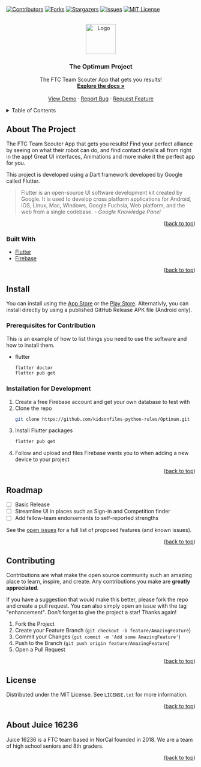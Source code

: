 <div id="top"></div>

<!-- PROJECT SHIELDS -->
<!--
*** I'm using markdown "reference style" links for readability.
*** Reference links are enclosed in brackets [ ] instead of parentheses ( ).
*** See the bottom of this document for the declaration of the reference variables
*** for contributors-url, forks-url, etc. This is an optional, concise syntax you may use.
*** https://www.markdownguide.org/basic-syntax/#reference-style-links
-->
[![Contributors][contributors-shield]][contributors-url]
[![Forks][forks-shield]][forks-url]
[![Stargazers][stars-shield]][stars-url]
[![Issues][issues-shield]][issues-url]
[![MIT License][license-shield]][license-url]



<!-- PROJECT LOGO -->
<br />
<div align="center">
  <a href="https://github.com/kidsonfilms-python-rules/Optimum">
    <img src="images/logo.png" alt="Logo" width="80" height="80">
  </a>

<h3 align="center">The Optimum Project</h3>

  <p align="center">
    The FTC Team Scouter App that gets you results!
    <br />
    <a href="https://github.com/kidsonfilms-python-rules/Optimum"><strong>Explore the docs »</strong></a>
    <br />
    <br />
    <a href="https://github.com/kidsonfilms-python-rules/Optimum">View Demo</a>
    ·
    <a href="https://github.com/kidsonfilms-python-rules/Optimum/issues/new">Report Bug</a>
    ·
    <a href="https://github.com/kidsonfilms-python-rules/Optimum/issues/new">Request Feature</a>
  </p>
</div>



<!-- TABLE OF CONTENTS -->
<details>
  <summary>Table of Contents</summary>
  <ol>
    <li>
      <a href="#about-the-project">About The Project</a>
      <ul>
        <li><a href="#built-with">Built With</a></li>
      </ul>
    </li>
    <li>
      <a href="#getting-started">Getting Started</a>
      <ul>
        <li><a href="#prerequisites">Prerequisites</a></li>
        <li><a href="#installation">Installation</a></li>
      </ul>
    </li>
    <li><a href="#usage">Usage</a></li>
    <li><a href="#roadmap">Roadmap</a></li>
    <li><a href="#contributing">Contributing</a></li>
    <li><a href="#license">License</a></li>
    <li><a href="#contact">Contact</a></li>
  </ol>
</details>



<!-- ABOUT THE PROJECT -->
## About The Project

The FTC Team Scouter App that gets you results! Find your perfect alliance by seeing on what their robot can do, and find contact details all from right in the app! Great UI interfaces, Animations and more make it the perfect app for you.

This project is developed using a Dart framework developed by Google called Flutter. 

> Flutter is an open-source UI software development kit created by Google. It is used to develop cross platform applications for Android, iOS, Linux, Mac, Windows, Google Fuchsia, Web platform, and the web from a single codebase. *- Google Knowledge Panel*

<p align="right">(<a href="#top">back to top</a>)</p>



### Built With

* [Flutter](https://flutter.dev)
* [Firebase](https://firebase.google.com/)

<p align="right">(<a href="#top">back to top</a>)</p>



<!-- GETTING STARTED -->
## Install

You can install using the [App Store]() or the [Play Store](). Alternativly, you can install directly by using a published GitHub Release APK file (Android only).

### Prerequisites for Contribution

This is an example of how to list things you need to use the software and how to install them.
* flutter
  ```sh
  flutter doctor
  flutter pub get
  ```

### Installation for Development

1. Create a free Firebase account and get your own database to test with
2. Clone the repo
   ```sh
   git clone https://github.com/kidsonfilms-python-rules/Optimum.git
   ```
3. Install Flutter packages
   ```sh
   flutter pub get
   ```
4. Follow and upload and files Firebase wants you to when adding a new device to your project

<p align="right">(<a href="#top">back to top</a>)</p>

<!-- ROADMAP -->
## Roadmap

- [ ] Basic Release
- [ ] Streamline UI in places such as Sign-in and Competition finder
- [ ] Add fellow-team endorsements to self-reported strengths

See the [open issues](https://github.com/kidsonfilms-python-rules/Optimum/issues) for a full list of proposed features (and known issues).

<p align="right">(<a href="#top">back to top</a>)</p>



<!-- CONTRIBUTING -->
## Contributing

Contributions are what make the open source community such an amazing place to learn, inspire, and create. Any contributions you make are **greatly appreciated**.

If you have a suggestion that would make this better, please fork the repo and create a pull request. You can also simply open an issue with the tag "enhancement".
Don't forget to give the project a star! Thanks again!

1. Fork the Project
2. Create your Feature Branch (`git checkout -b feature/AmazingFeature`)
3. Commit your Changes (`git commit -m 'Add some AmazingFeature'`)
4. Push to the Branch (`git push origin feature/AmazingFeature`)
5. Open a Pull Request

<p align="right">(<a href="#top">back to top</a>)</p>



<!-- LICENSE -->
## License

Distributed under the MIT License. See `LICENSE.txt` for more information.

<p align="right">(<a href="#top">back to top</a>)</p>



<!-- CONTACT -->
## About Juice 16236

Juice 16236 is a FTC team based in NorCal founded in 2018. We are a team of high school seniors and 8th graders.

<p align="right">(<a href="#top">back to top</a>)</p>


<!-- MARKDOWN LINKS & IMAGES -->
<!-- https://www.markdownguide.org/basic-syntax/#reference-style-links -->
[contributors-shield]: https://img.shields.io/github/contributors/kidsonfilms-python-rules/Optimum.svg?style=for-the-badge
[contributors-url]: https://github.com/kidsonfilms-python-rules/Optimum/graphs/contributors
[forks-shield]: https://img.shields.io/github/forks/kidsonfilms-python-rules/Optimum.svg?style=for-the-badge
[forks-url]: https://github.com/kidsonfilms-python-rules/Optimum/network/members
[stars-shield]: https://img.shields.io/github/stars/kidsonfilms-python-rules/Optimum.svg?style=for-the-badge
[stars-url]: https://github.com/kidsonfilms-python-rules/Optimum/stargazers
[issues-shield]: https://img.shields.io/github/issues/kidsonfilms-python-rules/Optimum.svg?style=for-the-badge
[issues-url]: https://github.com/kidsonfilms-python-rules/Optimum/issues
[license-shield]: https://img.shields.io/github/license/kidsonfilms-python-rules/Optimum.svg?style=for-the-badge
[license-url]: https://github.com/kidsonfilms-python-rules/Optimum/blob/master/LICENSE.txt